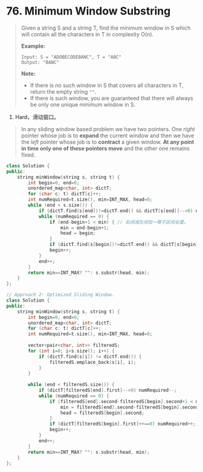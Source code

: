 # 76. Minimum Window Substring

> Given a string S and a string T, find the minimum window in S which will contain all the characters in T in complexity O(n).
>
> **Example:**
>
> ```
> Input: S = "ADOBECODEBANC", T = "ABC"
> Output: "BANC"
> ```
>
> **Note:**
>
> - If there is no such window in S that covers all characters in T, return the empty string `""`.
> - If there is such window, you are guaranteed that there will always be only one unique minimum window in S.

1. Hard，滑动窗口。

> In any sliding window based problem we have two pointers. One *right* pointer whose job is to **expand** the current window and then we have the *left* pointer whose job is to **contract** a given window. **At any point in time only one of these pointers move** and the other one remains fixed.

```cpp
class Solution {
public:
    string minWindow(string s, string t) {
        int begin=0, end=0;
        unordered_map<char, int> dictT;
        for (char c: t) dictT[c]++;
        int numRequired=t.size(), min=INT_MAX, head=0;
        while (end < s.size()) {
            if (dictT.find(s[end])!=dictT.end() && dictT[s[end]]-->0) numRequired--;
            while (numRequired == 0) {
                if (end-begin+1 < min) { // 右闭减左闭加一等于区间长度。
                    min = end-begin+1;
                    head = begin;
                }
                if (dictT.find(s[begin])!=dictT.end() && dictT[s[begin]]++==0) numRequired++;
                begin++;
            }
            end++;
        }
        return min==INT_MAX? "": s.substr(head, min);
    }
};
```

```cpp
// Approach 2: Optimized Sliding Window.
class Solution {
public:
    string minWindow(string s, string t) {
        int begin=0, end=0;
        unordered_map<char, int> dictT;
        for (char c: t) dictT[c]++;
        int numRequired=t.size(), min=INT_MAX, head=0;
        
        vector<pair<char, int>> filteredS;
        for (int i=0; i<s.size(); i++) {
            if (dictT.find(s[i]) != dictT.end()) {
                filteredS.emplace_back(s[i], i);
            }
        }
        
        while (end < filteredS.size()) {
            if (dictT[filteredS[end].first]-->0) numRequired--;
            while (numRequired == 0) {
                if (filteredS[end].second-filteredS[begin].second+1 < min) { // 右闭减左闭加一等于区间长度。
                    min = filteredS[end].second-filteredS[begin].second+1;
                    head = filteredS[begin].second;
                }
                if (dictT[filteredS[begin].first]++==0) numRequired++;
                begin++;
            }
            end++;
        }
        return min==INT_MAX? "": s.substr(head, min);
    }
};
```


